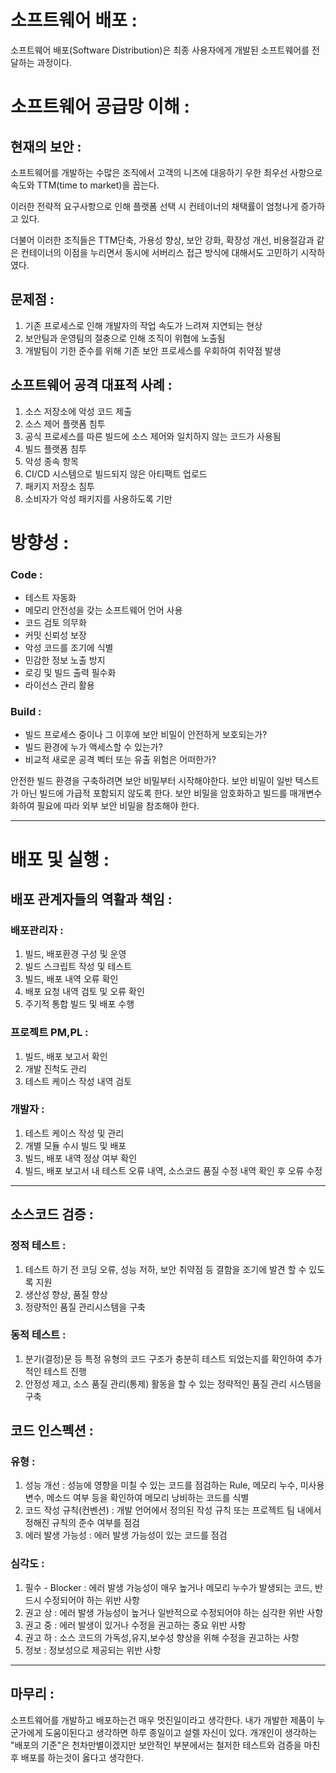 # 소프트웨어 배포 :

소프트웨어 배포(Software Distribution)은 최종 사용자에게 개발된 소프트웨어를 전달하는 과정이다.

# 소프트웨어 공급망 이해 :

## 현재의 보안 :

소프트웨어를 개발하는 수많은 조직에서 고객의 니즈에 대응하기 우한 최우선 사항으로 속도와 TTM(time to market)을 꼽는다.

이러한 전략적 요구사항으로 인해 플랫폼 선택 시 컨테이너의 채택률이 엄청나게 증가하고 있다.

더불어 이러한 조직들은 TTM단축, 가용성 향상, 보안 강화, 확장성 개선, 비용절감과 같은 컨테이너의 이점을 누리면서 동시에 서버리스 접근 방식에 대해서도 고민하기 시작하였다.

## 문제점 :

1. 기존 프로세스로 인해 개발자의 작업 속도가 느려져 지연되는 현상
2. 보안팀과 운영팀의 절충으로 인해 조직이 위협에 노출됨
3. 개발팀이 기한 준수를 위해 기존 보안 프로세스를 우회하여 취약점 발생

## 소프트웨어 공격 대표적 사례 :

1. 소스 저장소에 악성 코드 제출
2. 소스 제어 플랫폼 침투
3. 공식 프로세스를 따른 빌드에 소스 제어와 일치하지 않는 코드가 사용됨
4. 빌드 플랫폼 침투
5. 악성 종속 항목
6. CI/CD 시스템으로 빌드되지 않은 아티팩트 업로드
7. 패키지 저장소 침투
8. 소비자가 악성 패키지를 사용하도록 기만

# 방향성 :

### Code :

- 테스트 자동화
- 메모리 안전성을 갖는 소프트웨어 언어 사용
- 코드 검토 의무화
- 커밋 신뢰성 보장
- 악성 코드를 조기에 식별
- 민감한 정보 노출 방지
- 로깅 및 빌드 출력 필수화
- 라이선스 관리 활용

### Build :

- 빌드 프로세스 중이나 그 이후에 보안 비밀이 안전하게 보호되는가?
- 빌드 환경에 누가 액세스할 수 있는가?
- 비교적 새로운 공격 벡터 또는 유출 위험은 어떠한가?

안전한 빌드 환경을 구축하려면 보안 비밀부터 시작해야한다.
보안 비밀이 일반 텍스트가 아닌 빌드에 가급적 포함되지 않도록 한다.
보안 비밀을 암호화하고 빌드를 매개변수화하여 필요에 따라 외부 보안 비밀을 참조해야 한다.

---

# 배포 및 실행 :

## 배포 관계자들의 역활과 책임 :

### 배포관리자 :

1. 빌드, 배포환경 구성 및 운영
2. 빌드 스크립트 작성 및 테스트
3. 빌드, 배포 내역 오류 확인
4. 배포 요청 내역 검토 및 오류 확인
5. 주기적 통합 빌드 및 배포 수행

### 프로젝트 PM,PL :

1. 빌드, 배포 보고서 확인
2. 개발 진척도 관리
3. 테스트 케이스 작성 내역 검토

### 개발자 :

1. 테스트 케이스 작성 및 관리
2. 개별 모듈 수시 빌드 및 배포
3. 빌드, 배포 내역 정상 여부 확인
4. 빌드, 배포 보고서 내 테스트 오류 내역, 소스코드 품질 수정 내역 확인 후 오류 수정

---

## 소스코드 검증 :

### 정적 테스트 :

1. 테스트 하기 전 코딩 오류, 성능 저하, 보안 취약점 등 결함을 조기에 발견 할 수 있도록 지원
2. 생산성 향상, 품질 향상
3. 정량적인 품질 관리시스템을 구축

### 동적 테스트 :

1. 분기(결정)문 등 특정 유형의 코드 구조가 충분히 테스트 되었는지를 확인하여 추가적인 테스트 진행
2. 안정성 제고, 소스 품질 관리(통제) 활동을 할 수 있는 정략적인 품질 관리 시스템을 구축

## 코드 인스펙션 :

### 유형 :

1. 성능 개선 : 성능에 영향을 미칠 수 있는 코드를 점검하는 Rule, 메모리 누수, 미사용 변수, 메소드 여부 등을 확인하여 메모리 낭비하는 코드를 식별
2. 코드 작성 규칙(컨벤션) : 개발 언어에서 정의된 작성 규칙 또는 프로젝트 팀 내에서 정해진 규칙의 준수 여부를 점검
3. 에러 발생 가능성 : 에러 발생 가능성이 있는 코드를 점검

### 심각도 :

1. 필수 - Blocker : 에러 발생 가능성이 매우 높거나 메모리 누수가 발생되는 코드, 반드시 수정되어야 하는 위반 사항
2. 권고 상 : 에러 발생 가능성이 높거나 일반적으로 수정되어야 하는 심각한 위반 사항
3. 권고 중 : 에러 발생이 있거나 수정을 권고하는 중요 위반 사항
4. 권고 하 : 소스 코드의 가독성,유지,보수성 향상을 위해 수정을 권고하는 사항
5. 정보 : 정보성으로 제공되는 위반 사항

---

## 마무리 :

소프트웨어를 개발하고 배포하는건 매우 멋진일이라고 생각한다.
내가 개발한 제품이 누군가에게 도움이된다고 생각하면 하루 종일이고 설렐 자신이 있다.
개개인이 생각하는 "배포의 기준"은 천차만별이겠지만 보안적인 부분에서는 철저한 테스트와 검증을 마친후 배포를 하는것이 옳다고 생각한다.
